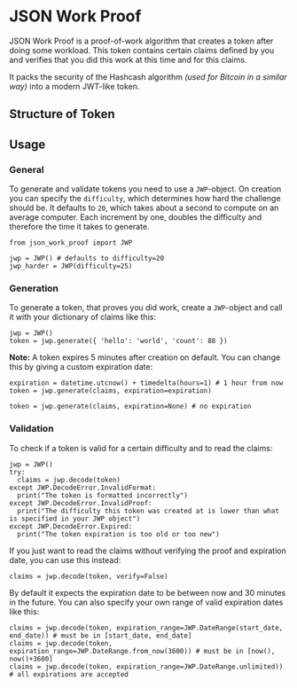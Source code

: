 # JSON Work Proof

JSON Work Proof is a proof-of-work algorithm that creates a token after doing some workload. This token contains certain claims defined by you and verifies that you did this work at this time and for this claims.

It packs the security of the Hashcash algorithm *(used for Bitcoin in a similar way)* into a modern JWT-like token.

## Structure of Token




## Usage

### General

To generate and validate tokens you need to use a `JWP`-object. On creation you can specify the `difficulty`, which determines how hard the challenge should be. It defaults to `20`, which takes about a second to compute on an average computer. Each increment by one, doubles the difficulty and therefore the time it takes to generate.
```
from json_work_proof import JWP

jwp = JWP() # defaults to difficulty=20
jwp_harder = JWP(difficulty=25)
```

### Generation

To generate a token, that proves you did work, create a `JWP`-object and call it with your dictionary of claims like this:
```
jwp = JWP()
token = jwp.generate({ 'hello': 'world', 'count': 88 })
```

**Note:** A token expires 5 minutes after creation on default. You can change this by giving a custom expiration date:
```
expiration = datetime.utcnow() + timedelta(hours=1) # 1 hour from now
token = jwp.generate(claims, expiration=expiration)

token = jwp.generate(claims, expiration=None) # no expiration
```



### Validation

To check if a token is valid for a certain difficulty and to read the claims:
```
jwp = JWP()
try:
  claims = jwp.decode(token)
except JWP.DecodeError.InvalidFormat:
  print("The token is formatted incorrectly")
except JWP.DecodeError.InvalidProof:
  print("The difficulty this token was created at is lower than what is specified in your JWP object")
except JWP.DecodeError.Expired:
  print("The token expiration is too old or too new")
```


If you just want to read the claims without verifying the proof and expiration date, you can use this instead:
```
claims = jwp.decode(token, verify=False)
```

By default it expects the expiration date to be between now and 30 minutes in the future. You can also specify your own range of valid expiration dates like this:
```
claims = jwp.decode(token, expiration_range=JWP.DateRange(start_date, end_date)) # must be in [start_date, end_date]
claims = jwp.decode(token, expiration_range=JWP.DateRange.from_now(3600)) # must be in [now(), now()+3600]
claims = jwp.decode(token, expiration_range=JWP.DateRange.unlimited)) # all expirations are accepted
```

